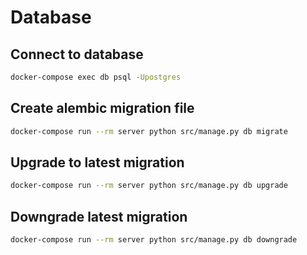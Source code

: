# Database

## Connect to database
```sh { name=database.connect } 
docker-compose exec db psql -Upostgres
```

## Create alembic migration file

```sh { name=database.migrate }
docker-compose run --rm server python src/manage.py db migrate
```

## Upgrade to latest migration

```sh { name=database.upgrade }
docker-compose run --rm server python src/manage.py db upgrade
```

## Downgrade latest migration

```sh { name=database.downgrade }
docker-compose run --rm server python src/manage.py db downgrade
```
